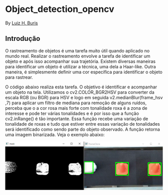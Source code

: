 # Object_detection_opencv

By [Luiz H. Buris](http://)

## Introdução

O rastreamento de objetos é uma tarefa muito útil quando aplicado no mundo real. Realizar o rastreamento envolve a tarefa de identificar um objeto e após isso acompanhar sua trajetória. Existem diversas maneiras para identificar um objeto é utilizar a técnica, uma dela a Haar-like. Outra maneira, é simplesmente definir uma cor específica para identificar o objeto para rastrear.

O código abaixo realiza esta tarefa. O objetivo é identificar e acompanhar um objeto na tela. Utilizamos o cv2.COLOR_BGR2HSV para converter da escala RGB (ou BGR) para HSV e logo em seguida v2.medianBlur(frame_hsv ,7) para aplicar um filtro de mediana para remoção de alguns ruídos, perceba que o a cor rosa mais forte com tonalidade roxa é a zona de interesse e pode ter várias tonalidades e é por isso que a função cv2.inRange() é tão importante. Essa função recebe uma variação de tonalidade de roxas e tudo que estiver entre essas variação de tonalidades será identificado como sendo parte do objeto observado. A função retorna uma imagem binarizada. Veja o exemplo abaixo:

![](https://github.com/henriqueburis/Object_detection_opencv/blob/main/fig/exemplo.PNG)

